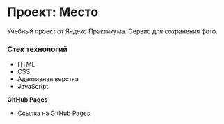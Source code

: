# Проект: Место

Учебный проект от Яндекс Практикума. Сервис для сохранения фото.

### Стек технологий
* HTML
* CSS
* Адаптивная верстка
* JavaScript


**GitHub Pages**

* [Ссылка на GitHub Pages](https://ronya14.github.io/mesto-proj/index.html)
